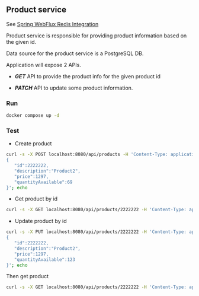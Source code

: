 ## Product service

See [Spring WebFlux Redis Integration](https://www.vinsguru.com/spring-webflux-redis/)


Product service is responsible for providing product information based on the given id. 

Data source for the product service is a PostgreSQL DB.

Application will expose 2 APIs.

- ***GET***
  API to provide the product info for the given product id

- ***PATCH***
  API to update some product information.
  
### Run

```sh
docker compose up -d
```

### Test

- Create product

```sh
curl -s -X POST localhost:8080/api/products -H 'Content-Type: application/json' -d'
{
   "id":2222222,
   "description":"Product2",
   "price":1297,
   "quantityAvailable":69
}'; echo
```

- Get product by id

```sh
curl -s -X GET localhost:8080/api/products/2222222 -H 'Content-Type: application/json'| jq '.'
```

- Update product by id

```sh
curl -s -X PUT localhost:8080/api/products/2222222 -H 'Content-Type: application/json'  -d'
{
   "id":2222222,
   "description":"Product2",
   "price":1297,
   "quantityAvailable":123
}'; echo
```

Then get product

```sh
curl -s -X GET localhost:8080/api/products/2222222 -H 'Content-Type: application/json'| jq '.'
```

 



